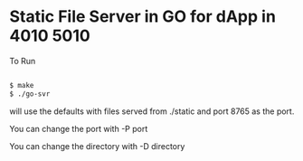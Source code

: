 # Static File Server in GO for dApp in 4010 5010

To Run

```bash

$ make
$ ./go-svr 

```

will use the defaults with files served from ./static and port 8765 as the port.

You can change the port with -P port

You can change the directory with -D directory



